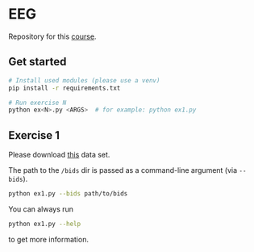 # EEG

Repository for this [course](https://www.s-ccs.de/course_EEG/course.html).

## Get started

```bash
# Install used modules (please use a venv)
pip install -r requirements.txt

# Run exercise N
python ex<N>.py <ARGS>  # for example: python ex1.py
```

## Exercise 1

Please download [this](https://osf.io/9cnmx/) data set.

The path to the `/bids` dir is passed as a command-line argument (via `--bids`).
```bash
python ex1.py --bids path/to/bids
```

You can always run
```bash
python ex1.py --help
```
to get more information.
